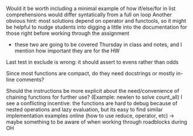 Would it be worth including a minimal example of how if/else/for in list comprehensions would differ syntatically from a full on loop
Another obvious hint: most solutions depend on operator and functools, so it might be helpful to nudge students into digging a little into the documentation for those right before working through the assignment
  - these two are going to be covered Thursday in class and notes, and I mention how important they are for the HW

Last test in exclude is wrong: it should assert to evens rather than odds


Since most functions are compact, do they need docstrings or mostly in-line comments?

Should the instructions be more explicit about the need/convenience of chaining functions for further use? (Example: newlen to solve count_all)
I see a conflicting incentive: the functions are hard to debug because of nested operations and lazy evaluation, but its easy to find similar implementation examples online (how to use reduce, operator, etc) -> maybe something to be aware of when working through roadblocks during OH

